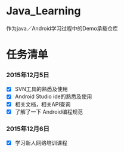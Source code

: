 ﻿# Java_Learning
作为java／Android学习过程中的Demo承载仓库

# 任务清单
### 2015年12月5日
- [x] SVN工具的熟悉及使用
- [x] Android Studio ide的熟悉及使用
- [x] 相关文档，相关API查询
- [x] 了解了一下 Android编程规范
### 2015年12月6日
- [x] 学习新人网络培训课程
